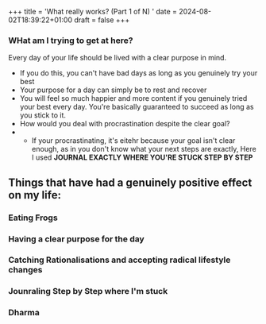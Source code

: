 ﻿+++
title = 'What really works? (Part 1 of N) '
date = 2024-08-02T18:39:22+01:00
draft = false
+++


### WHat am I trying to get at here?

Every day of your life should be lived with a clear purpose in mind.
- If you do this, you can't have bad days as long as you genuinely try your best
- Your purpose for a day can simply be to rest and recover
- You will feel so much happier and more content if you genuinely tried your best every day. You're basically guaranteed to succeed as long as you stick to it.
- How would you deal with procrastination despite the clear goal?
- - If your procrastinating, it's eitehr because your goal isn't clear enough, as in you don't know what your next steps are exactly, Here I used **JOURNAL EXACTLY WHERE YOU'RE STUCK STEP BY STEP**

## Things that have had a genuinely positive effect on my life:

### Eating Frogs

### Having a clear purpose for the day

### Catching Rationalisations and accepting radical lifestyle changes

### Jounraling Step by Step where I'm stuck

### Dharma